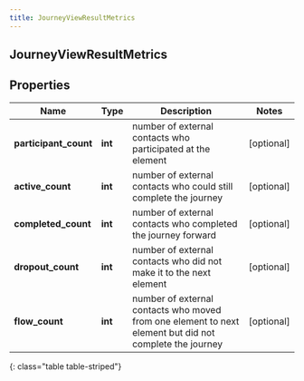 ```yaml
---
title: JourneyViewResultMetrics
---
```

## JourneyViewResultMetrics

## Properties

|Name | Type | Description | Notes|
|------------ | ------------- | ------------- | -------------|
| **participant_count** | **int** | number of external contacts who participated at the element | [optional] |
| **active_count** | **int** | number of external contacts who could still complete the journey | [optional] |
| **completed_count** | **int** | number of external contacts who completed the journey forward | [optional] |
| **dropout_count** | **int** | number of external contacts who did not make it to the next element | [optional] |
| **flow_count** | **int** | number of external contacts who moved from one element to next element but did not complete the journey | [optional] |
{: class="table table-striped"}


